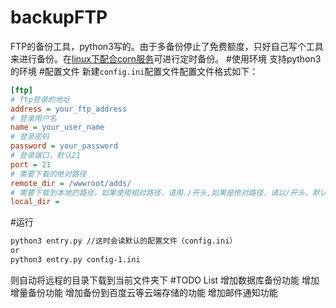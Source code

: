 # backupFTP
FTP的备份工具，python3写的。由于多备份停止了免费额度，只好自己写个工具来进行备份。在[linux下配合corn服务](http://www.findspace.name/res/902)可进行定时备份。
#使用环境
支持python3的环境
#配置文件
新建`config.ini`配置文件配置文件格式如下：
```ini
[ftp]
# ftp登录的地址
address = your_ftp_address
# 登录用户名
name = your_user_name
# 登录密码
password = your_password
# 登录端口，默认21
port = 21
# 需要下载的绝对路径
remote_dir = /wwwroot/adds/
# 需要下载到本地的路径，如果使用相对路径，请用./开头,如果是绝对路径，请以/开头。默认是./back/此项非必需,可直接去掉
local_dir = 
```
#运行
```bash
python3 entry.py //这时会读默认的配置文件（config.ini）
or
python3 entry.py config-1.ini
```
则自动将远程的目录下载到当前文件夹下
#TODO List
增加数据库备份功能
增加增量备份功能
增加备份到百度云等云端存储的功能
增加邮件通知功能
